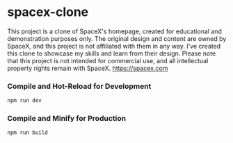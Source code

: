 # spacex-clone

This project is a clone of SpaceX's homepage, created for educational and demonstration purposes only. The original design and content are owned by SpaceX, and this project is not affiliated with them in any way. I've created this clone to showcase my skills and learn from their design. Please note that this project is not intended for commercial use, and all intellectual property rights remain with SpaceX. https://spacex.com


### Compile and Hot-Reload for Development

```sh
npm run dev
```

### Compile and Minify for Production

```sh
npm run build
```
